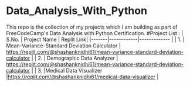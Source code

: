 # Data_Analysis_With_Python
This repo is the collection of my projects which I am building as part of FreeCodeCamp's Data Analysis with Python Certification.
#Project List :
| S.No. | Project Name | Replit Link|
|-------|------------|------------- |
| 1. | Mean-Variance-Standard Deviation Calculator | https://replit.com/@shashanknidhi61/mean-variance-standard-deviation-calculator |
| 2.  | Demographic Data Analyzer | https://replit.com/@shashanknidhi61/mean-variance-standard-deviation-calculator |
| 3.  |Medical Data Visualizer |https://replit.com/@shashanknidhi61/medical-data-visualizer |
